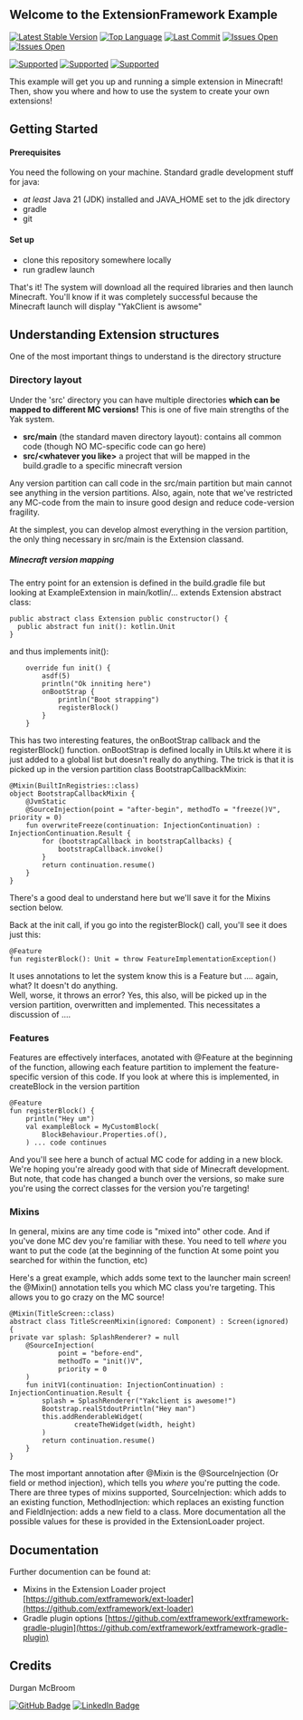 ## Welcome to the ExtensionFramework Example 
[![Latest Stable Version](https://img.shields.io/github/v/release/extframework/example-extension?include_prereleases)](https://github.com/extframework/example-extension)
[![Top Language](https://img.shields.io/github/languages/top/extframework/example-extension)](https://github.com/extframework/example-extension)
[![Last Commit](https://img.shields.io/github/last-commit/extframework/example-extension)](https://github.com/extframework/example-extension)
[![Issues Open](https://img.shields.io/github/issues/extframework/example-extension)](https://github.com/extframework/example-extension)
[![Issues Open](https://img.shields.io/github/issues/extframework/example-extension)](https://github.com/extframework/example-extension)

[![Supported ](https://img.shields.io/badge/Mac-Supported-Green)](https://github.com/extframework/example-extension)
[![Supported ](https://img.shields.io/badge/Windows-BUG-ff0000)](https://github.com/extframework/example-extension)
[![Supported ](https://img.shields.io/badge/Linux-Unknown-aaaaaa)](https://github.com/extframework/example-extension)

This example will get you up and running a simple extension in Minecraft! Then, show you where and how to use the system
to create your own extensions!

## Getting Started

#### Prerequisites
You need the following on your machine.  Standard gradle development stuff for java:
- *at least* Java 21 (JDK) installed and JAVA_HOME set to the jdk directory
- gradle
- git

#### Set up
- clone this repository somewhere locally
- run gradlew launch

That's it!  The system will download all the required libraries and then launch Minecraft.  You'll know
  if it was completely successful because the Minecraft launch will display "YakClient is awsome"


## Understanding Extension structures
One of the most important things to understand is the directory structure
### Directory layout
Under the 'src' directory you can have multiple directories **which can be mapped to different MC versions!**  This is
one of five main strengths of the Yak system.
* **src/main** (the standard maven directory layout): contains all common code (though NO MC-specific code can go here)
* **src/&lt;whatever you like&gt;** a project that will be mapped in the build.gradle to a specific minecraft version

Any version partition can call code in the src/main partition but main cannot see anything in the version partitions. 
Also, again, note that we've restricted any MC-code from the main to insure good design and reduce code-version fragility.

At the simplest, you can develop almost everything in the version partition, the only thing necessary in src/main 
is the Extension classand.


##### Minecraft version mapping

The entry point for an extension is defined in the build.gradle file but looking at ExampleExtension in main/kotlin/...
extends Extension abstract class:

```
public abstract class Extension public constructor() {
  public abstract fun init(): kotlin.Unit
}
```
and thus implements init():
```
    override fun init() {
        asdf(5)
        println("Ok inniting here")
        onBootStrap {
            println("Boot strapping")
            registerBlock()
        }
    }
```
This has two interesting features, the onBootStrap callback and the registerBlock() function. onBootStrap is defined locally
in Utils.kt where it is just added to a global list but doesn't really do anything.  The trick is that it is picked up in 
the version partition class BootstrapCallbackMixin:

```
@Mixin(BuiltInRegistries::class)
object BootstrapCallbackMixin {
    @JvmStatic
    @SourceInjection(point = "after-begin", methodTo = "freeze()V", priority = 0)
    fun overwriteFreeze(continuation: InjectionContinuation) : InjectionContinuation.Result {
        for (bootstrapCallback in bootstrapCallbacks) {
            bootstrapCallback.invoke()
        }
        return continuation.resume()
    }
}
```
There's a good deal to understand here but we'll save it for the Mixins section below.

Back at the init call, if you go into the registerBlock() call, you'll see it does just this:
```
@Feature
fun registerBlock(): Unit = throw FeatureImplementationException()
```
It uses annotations to let the system know this is a Feature but .... again, what?  It doesn't do anything.  
Well, worse, it throws an error?  Yes, this also, will be picked up in the version
partition, overwritten and implemented.  This necessitates a discussion of ....

### Features
Features are effectively interfaces, anotated with @Feature at the beginning of the function, 
allowing each feature partition to implement the feature-specific version of this code.
If you look at where this is implemented, in createBlock in the version partition

```
@Feature
fun registerBlock() {
    println("Hey um")
    val exampleBlock = MyCustomBlock(
        BlockBehaviour.Properties.of(),
    ) ... code continues
```
And you'll see here a bunch of actual MC code for adding in a new block.  We're hoping you're already good with
that side of Minecraft development. But note, that code has changed a bunch over the versions, so make sure you're
using the correct classes for the version you're targeting!
 
### Mixins
In general, mixins are any time code is "mixed into" other code.  And if you've done MC dev you're familiar with these.
You need to tell *where* you want to put the code (at the beginning of the function  At some point you searched for
within the function, etc)

Here's a great example, which adds some text to the launcher main screen!  the @Mixin(<class>) annotation tells you which
MC class you're targeting.  This allows you to go crazy on the MC source!  
```
@Mixin(TitleScreen::class)
abstract class TitleScreenMixin(ignored: Component) : Screen(ignored) {
private var splash: SplashRenderer? = null
    @SourceInjection(
            point = "before-end",
            methodTo = "init()V",
            priority = 0
    )
    fun initV1(continuation: InjectionContinuation) : InjectionContinuation.Result {
        splash = SplashRenderer("Yakclient is awesome!")
        Bootstrap.realStdoutPrintln("Hey man")
        this.addRenderableWidget(
                createTheWidget(width, height)
        )
        return continuation.resume()
    }
}
```
The most important annotation after @Mixin is the @SourceInjection (Or field or method injection), which tells you *where* you're putting the code.
There are three types of mixins supported, SourceInjection: which adds to an existing function, 
MethodInjection: which replaces an existing function and FieldInjection: adds a new field to a class.  More documentation 
all the possible values for these is provided in the ExtensionLoader project.

<!-- tweaker --> 

## Documentation
Further documention can be found at:

* Mixins in the Extension Loader project [https://github.com/extframework/ext-loader](https://github.com/extframework/ext-loader)
* Gradle plugin options [https://github.com/extframework/extframework-gradle-plugin](https://github.com/extframework/extframework-gradle-plugin)

<!-- CREDITS -->
## Credits

Durgan McBroom

[![GitHub Badge](https://img.shields.io/badge/GitHub-100000?style=for-the-badge&logo=github&logoColor=white)](https://github.com/durganmcbroom)
[![LinkedIn Badge](https://img.shields.io/badge/LinkedIn-0077B5?style=for-the-badge&logo=linkedin&logoColor=white)](https://www.linkedin.com/in/durganmcbroom/)
